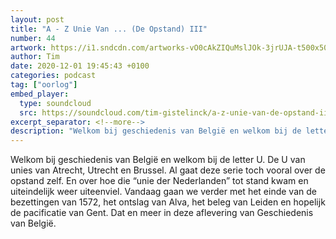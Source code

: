 ```yaml
---
layout: post
title: "A - Z Unie Van ... (De Opstand) III"
number: 44
artwork: https://i1.sndcdn.com/artworks-vO0cAkZIQuMslJOk-3jrUJA-t500x500.jpg
author: Tim
date: 2020-12-01 19:45:43 +0100
categories: podcast
tag: ["oorlog"]
embed_player:
  type: soundcloud
  src: https://soundcloud.com/tim-gistelinck/a-z-unie-van-de-opstand-iii
excerpt_separator: <!--more-->
description: "Welkom bij geschiedenis van België en welkom bij de letter U."
---
```

Welkom bij geschiedenis van België en welkom bij de letter U. De U van unies van Atrecht, Utrecht en Brussel. Al gaat deze serie toch vooral over de opstand zelf. En over hoe die “unie der Nederlanden” tot stand kwam en uiteindelijk weer uiteenviel. Vandaag gaan we verder met het einde van de bezettingen van 1572, het ontslag van Alva, het beleg van Leiden en hopelijk de pacificatie van Gent. Dat en meer in deze aflevering van Geschiedenis van België.